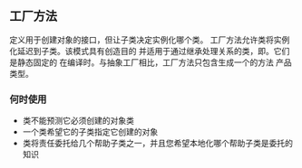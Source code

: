 ## 工厂方法

定义用于创建对象的接口，但让子类决定实例化哪个类。
工厂方法允许类将实例化延迟到子类。该模式具有创造目的
并适用于通过继承处理关系的类，即。它们是静态固定的
在编译时。与抽象工厂相比，工厂方法只包含生成一个的方法
产品类型。 

### 何时使用

* 类不能预测它必须创建的对象类
* 一个类希望它的子类指定它创建的对象
* 类将责任委托给几个帮助子类之一，并且您希望本地化哪个帮助子类是委托的知识